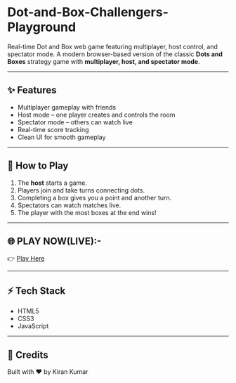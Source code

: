 # Dot-and-Box-Challengers-Playground
Real-time Dot and Box web game featuring multiplayer, host control, and spectator mode.
A modern browser-based version of the classic **Dots and Boxes** strategy game with **multiplayer, host, and spectator mode**.

---

## ✨ Features
- Multiplayer gameplay with friends
- Host mode – one player creates and controls the room
- Spectator mode – others can watch live
- Real-time score tracking
- Clean UI for smooth gameplay

---

## 📖 How to Play
1. The **host** starts a game.  
2. Players join and take turns connecting dots.  
3. Completing a box gives you a point and another turn.  
4. Spectators can watch matches live.  
5. The player with the most boxes at the end wins!  

---

## 🌐 PLAY NOW(LIVE):-
👉 [Play Here](https://your-username.github.io/dot-and-box/)  

---

## ⚡ Tech Stack
- HTML5  
- CSS3  
- JavaScript  

---

## 🙌 Credits
Built with ❤️ by Kiran Kumar

